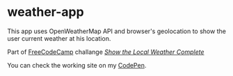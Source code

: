 # weather-app

This app uses OpenWeatherMap API and browser's geolocation to show the user current weather at his location.

Part of [FreeCodeCamp](https://www.freecodecamp.com/) challange [*Show the Local Weather Complete*](https://www.freecodecamp.com/challenges/show-the-local-weather)

You can check the working site on my [CodePen](http://codepen.io/mandriv/pen/rrPaBK).
